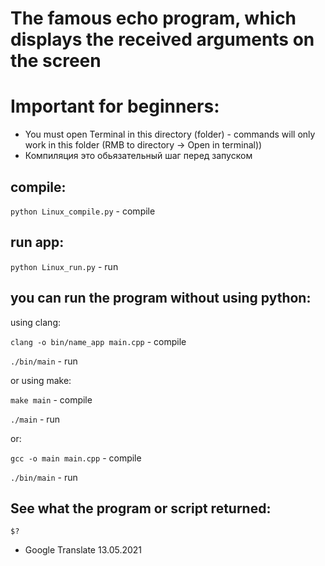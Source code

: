 # The famous echo program, which displays the received arguments on the screen

# Important for beginners:
- You must open Terminal in this directory (folder) - commands will only work in this folder
(RMB to directory -> Open in terminal))
- Компиляция это обьязательный шаг перед запуском

## compile:
  `python Linux_compile.py`   -   compile

## run app:
  `python Linux_run.py`   -   run

## you can run the program without using python:

using clang:

  `clang -o bin/name_app main.cpp`  -  compile
  
  `./bin/main`  -  run

or using make:

  `make main`   -   compile
  
  `./main`   -   run

or:

`gcc -o main main.cpp`   -   compile
  
  `./bin/main`   -   run

## See what the program or script returned:
  `$?`

- Google Translate 13.05.2021
  

